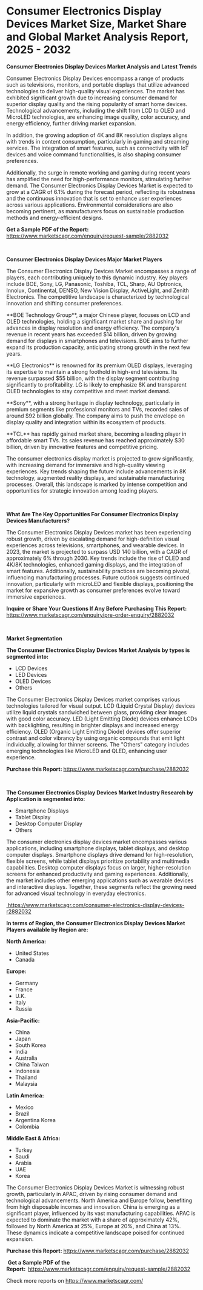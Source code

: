 <p><h1>Consumer Electronics Display Devices Market Size, Market Share and Global Market Analysis Report, 2025 - 2032</h1></p><p><strong>Consumer Electronics Display Devices Market Analysis and Latest Trends</strong></p>
<p><p>Consumer Electronics Display Devices encompass a range of products such as televisions, monitors, and portable displays that utilize advanced technologies to deliver high-quality visual experiences. The market has exhibited significant growth due to increasing consumer demand for superior display quality and the rising popularity of smart home devices. Technological advancements, including the shift from LCD to OLED and MicroLED technologies, are enhancing image quality, color accuracy, and energy efficiency, further driving market expansion.</p><p>In addition, the growing adoption of 4K and 8K resolution displays aligns with trends in content consumption, particularly in gaming and streaming services. The integration of smart features, such as connectivity with IoT devices and voice command functionalities, is also shaping consumer preferences. </p><p>Additionally, the surge in remote working and gaming during recent years has amplified the need for high-performance monitors, stimulating further demand. The Consumer Electronics Display Devices Market is expected to grow at a CAGR of 6.1% during the forecast period, reflecting its robustness and the continuous innovation that is set to enhance user experiences across various applications. Environmental considerations are also becoming pertinent, as manufacturers focus on sustainable production methods and energy-efficient designs.</p></p>
<p><strong>Get a Sample PDF of the Report:&nbsp;</strong> <a href="https://www.marketscagr.com/enquiry/request-sample/2882032?utm_campaign=3266&utm_medium=2&utm_source=Github&utm_content=ia&utm_term=12032025&utm_id=consumer-electronics-display-devices">https://www.marketscagr.com/enquiry/request-sample/2882032</a></p>
<p>&nbsp;</p>
<p><strong>Consumer Electronics Display Devices Major Market Players</strong></p>
<p><p>The Consumer Electronics Display Devices Market encompasses a range of players, each contributing uniquely to this dynamic industry. Key players include BOE, Sony, LG, Panasonic, Toshiba, TCL, Sharp, AU Optronics, Innolux, Continental, DENSO, New Vision Display, ActiveLight, and Zenith Electronics. The competitive landscape is characterized by technological innovation and shifting consumer preferences.</p><p>**BOE Technology Group**, a major Chinese player, focuses on LCD and OLED technologies, holding a significant market share and pushing for advances in display resolution and energy efficiency. The company's revenue in recent years has exceeded $14 billion, driven by growing demand for displays in smartphones and televisions. BOE aims to further expand its production capacity, anticipating strong growth in the next few years.</p><p>**LG Electronics** is renowned for its premium OLED displays, leveraging its expertise to maintain a strong foothold in high-end televisions. Its revenue surpassed $55 billion, with the display segment contributing significantly to profitability. LG is likely to emphasize 8K and transparent OLED technologies to stay competitive and meet market demand.</p><p>**Sony**, with a strong heritage in display technology, particularly in premium segments like professional monitors and TVs, recorded sales of around $92 billion globally. The company aims to push the envelope on display quality and integration within its ecosystem of products.</p><p>**TCL** has rapidly gained market share, becoming a leading player in affordable smart TVs. Its sales revenue has reached approximately $30 billion, driven by innovative features and competitive pricing. </p><p>The consumer electronics display market is projected to grow significantly, with increasing demand for immersive and high-quality viewing experiences. Key trends shaping the future include advancements in 8K technology, augmented reality displays, and sustainable manufacturing processes. Overall, this landscape is marked by intense competition and opportunities for strategic innovation among leading players.</p></p>
<p>&nbsp;</p>
<p><strong>What Are The Key Opportunities For Consumer Electronics Display Devices Manufacturers?</strong></p>
<p><p>The Consumer Electronics Display Devices market has been experiencing robust growth, driven by escalating demand for high-definition visual experiences across televisions, smartphones, and wearable devices. In 2023, the market is projected to surpass USD 140 billion, with a CAGR of approximately 6% through 2030. Key trends include the rise of OLED and 4K/8K technologies, enhanced gaming displays, and the integration of smart features. Additionally, sustainability practices are becoming pivotal, influencing manufacturing processes. Future outlook suggests continued innovation, particularly with microLED and flexible displays, positioning the market for expansive growth as consumer preferences evolve toward immersive experiences.</p></p>
<p><strong>Inquire or Share Your Questions If Any Before Purchasing This Report:</strong> <a href="https://www.marketscagr.com/enquiry/pre-order-enquiry/2882032?utm_campaign=3266&utm_medium=2&utm_source=Github&utm_content=ia&utm_term=12032025&utm_id=consumer-electronics-display-devices">https://www.marketscagr.com/enquiry/pre-order-enquiry/2882032</a></p>
<p>&nbsp;</p>
<p><strong>Market Segmentation</strong></p>
<p><strong>The Consumer Electronics Display Devices Market Analysis by types is segmented into:</strong></p>
<p><ul><li>LCD Devices</li><li>LED Devices</li><li>OLED Devices</li><li>Others</li></ul></p>
<p><p>The Consumer Electronics Display Devices market comprises various technologies tailored for visual output. LCD (Liquid Crystal Display) devices utilize liquid crystals sandwiched between glass, providing clear images with good color accuracy. LED (Light Emitting Diode) devices enhance LCDs with backlighting, resulting in brighter displays and increased energy efficiency. OLED (Organic Light Emitting Diode) devices offer superior contrast and color vibrancy by using organic compounds that emit light individually, allowing for thinner screens. The "Others" category includes emerging technologies like MicroLED and QLED, enhancing user experience.</p></p>
<p><strong>Purchase this Report:&nbsp;</strong><a href="https://www.marketscagr.com/purchase/2882032?utm_campaign=3266&utm_medium=2&utm_source=Github&utm_content=ia&utm_term=12032025&utm_id=consumer-electronics-display-devices">https://www.marketscagr.com/purchase/2882032</a></p>
<p>&nbsp;</p>
<p><strong>The Consumer Electronics Display Devices Market Industry Research by Application is segmented into:</strong></p>
<p><ul><li>Smartphone Displays</li><li>Tablet Display</li><li>Desktop Computer Display</li><li>Others</li></ul></p>
<p><p>The consumer electronics display devices market encompasses various applications, including smartphone displays, tablet displays, and desktop computer displays. Smartphone displays drive demand for high-resolution, flexible screens, while tablet displays prioritize portability and multimedia capabilities. Desktop computer displays focus on larger, higher-resolution screens for enhanced productivity and gaming experiences. Additionally, the market includes other emerging applications such as wearable devices and interactive displays. Together, these segments reflect the growing need for advanced visual technology in everyday electronics.</p></p>
<p><a href="https://www.marketscagr.com/consumer-electronics-display-devices-r2882032?utm_campaign=3266&utm_medium=2&utm_source=Github&utm_content=ia&utm_term=12032025&utm_id=consumer-electronics-display-devices">&nbsp;https://www.marketscagr.com/consumer-electronics-display-devices-r2882032</a></p>
<p><strong>In terms of Region, the Consumer Electronics Display Devices Market Players available by Region are:</strong></p>
<p>
    <p> <strong> North America: </strong>
        <ul>
            <li>United States</li>
            <li>Canada</li>
        </ul>
        </p> 
    <p> <strong> Europe: </strong>
        <ul>
            <li>Germany</li>
            <li>France</li>
            <li>U.K.</li>
            <li>Italy</li>
            <li>Russia</li>
        </ul>
        </p> 
    <p> <strong> Asia-Pacific: </strong>
        <ul>
            <li>China</li>
            <li>Japan</li>
            <li>South Korea</li>
            <li>India</li>
            <li>Australia</li>
            <li>China Taiwan</li>
            <li>Indonesia</li>
            <li>Thailand</li>
            <li>Malaysia</li>
        </ul>
        </p> 
    <p> <strong> Latin America: </strong>
        <ul>
            <li>Mexico</li>
            <li>Brazil</li>
            <li>Argentina Korea</li>
            <li>Colombia</li>
        </ul>
        </p> 
    <p> <strong> Middle East & Africa: </strong>
        <ul>
            <li>Turkey</li>
            <li>Saudi</li>
            <li>Arabia</li>
            <li>UAE</li>
            <li>Korea</li>
        </ul>
    </p>
    </p>
<p><p>The Consumer Electronics Display Devices Market is witnessing robust growth, particularly in APAC, driven by rising consumer demand and technological advancements. North America and Europe follow, benefiting from high disposable incomes and innovation. China is emerging as a significant player, influenced by its vast manufacturing capabilities. APAC is expected to dominate the market with a share of approximately 42%, followed by North America at 25%, Europe at 20%, and China at 13%. These dynamics indicate a competitive landscape poised for continued expansion.</p></p>
<p><strong>Purchase this Report: </strong><a href="https://www.marketscagr.com/purchase/2882032?utm_campaign=3266&utm_medium=2&utm_source=Github&utm_content=ia&utm_term=12032025&utm_id=consumer-electronics-display-devices">https://www.marketscagr.com/purchase/2882032</a></p>
<p>&nbsp;<strong>Get a Sample PDF of the Report:&nbsp;&nbsp;</strong><a href="https://www.marketscagr.com/enquiry/request-sample/2882032?utm_campaign=3266&utm_medium=2&utm_source=Github&utm_content=ia&utm_term=12032025&utm_id=consumer-electronics-display-devices">https://www.marketscagr.com/enquiry/request-sample/2882032</a></p>
<p><strong></strong></p>
<p>Check more reports on <a href="https://www.marketscagr.com/?utm_campaign=3266&utm_medium=2&utm_source=Github&utm_content=ia&utm_term=12032025&utm_id=consumer-electronics-display-devices">https://www.marketscagr.com/</a></p>